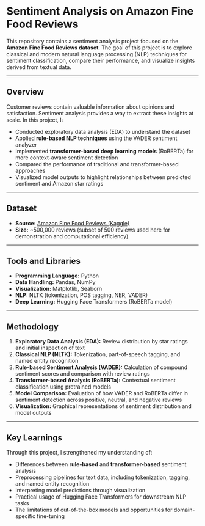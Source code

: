 # Sentiment Analysis on Amazon Fine Food Reviews  

This repository contains a sentiment analysis project focused on the **Amazon Fine Food Reviews dataset**. The goal of this project is to explore classical and modern natural language processing (NLP) techniques for sentiment classification, compare their performance, and visualize insights derived from textual data.  

---

## Overview  
Customer reviews contain valuable information about opinions and satisfaction. Sentiment analysis provides a way to extract these insights at scale. In this project, I:  

- Conducted exploratory data analysis (EDA) to understand the dataset  
- Applied **rule-based NLP techniques** using the VADER sentiment analyzer  
- Implemented **transformer-based deep learning models** (RoBERTa) for more context-aware sentiment detection  
- Compared the performance of traditional and transformer-based approaches  
- Visualized model outputs to highlight relationships between predicted sentiment and Amazon star ratings  

---

## Dataset  
- **Source:** [Amazon Fine Food Reviews (Kaggle)](https://www.kaggle.com/snap/amazon-fine-food-reviews)  
- **Size:** ~500,000 reviews (subset of 500 reviews used here for demonstration and computational efficiency)  

---

## Tools and Libraries  
- **Programming Language:** Python  
- **Data Handling:** Pandas, NumPy  
- **Visualization:** Matplotlib, Seaborn  
- **NLP:** NLTK (tokenization, POS tagging, NER, VADER)  
- **Deep Learning:** Hugging Face Transformers (RoBERTa model)  

---

## Methodology  
1. **Exploratory Data Analysis (EDA):** Review distribution by star ratings and initial inspection of text  
2. **Classical NLP (NLTK):** Tokenization, part-of-speech tagging, and named entity recognition  
3. **Rule-based Sentiment Analysis (VADER):** Calculation of compound sentiment scores and comparison with review ratings  
4. **Transformer-based Analysis (RoBERTa):** Contextual sentiment classification using pretrained models  
5. **Model Comparison:** Evaluation of how VADER and RoBERTa differ in sentiment detection across positive, neutral, and negative reviews  
6. **Visualization:** Graphical representations of sentiment distribution and model outputs  

---

## Key Learnings  
Through this project, I strengthened my understanding of:  
- Differences between **rule-based** and **transformer-based** sentiment analysis  
- Preprocessing pipelines for text data, including tokenization, tagging, and named entity recognition  
- Interpreting model predictions through visualization  
- Practical usage of Hugging Face Transformers for downstream NLP tasks  
- The limitations of out-of-the-box models and opportunities for domain-specific fine-tuning  

